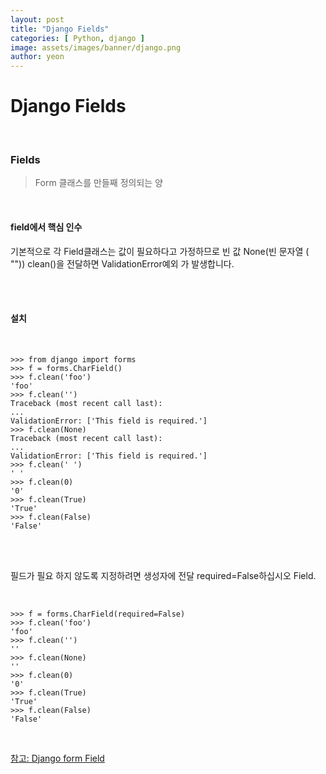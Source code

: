 ```yaml
---
layout: post
title: "Django Fields"
categories: [ Python, django ]
image: assets/images/banner/django.png
author: yeon
---
```


# Django Fields

<br>

### Fields
> Form 클래스를 만들째 정의되는 양

<br>

#### field에서 핵심 인수
기본적으로 각 Field클래스는 값이 필요하다고 가정하므로 빈 값 None(빈 문자열 ( "")) clean()을 전달하면 ValidationError예외 가 발생합니다.

<br><br>

#### 설치

<br>

~~~
>>> from django import forms
>>> f = forms.CharField()
>>> f.clean('foo')
'foo'
>>> f.clean('')
Traceback (most recent call last):
...
ValidationError: ['This field is required.']
>>> f.clean(None)
Traceback (most recent call last):
...
ValidationError: ['This field is required.']
>>> f.clean(' ')
' '
>>> f.clean(0)
'0'
>>> f.clean(True)
'True'
>>> f.clean(False)
'False'
~~~

<br><br>

필드가 필요 하지 않도록 지정하려면 생성자에 전달 required=False하십시오 Field.

<br>

~~~
>>> f = forms.CharField(required=False)
>>> f.clean('foo')
'foo'
>>> f.clean('')
''
>>> f.clean(None)
''
>>> f.clean(0)
'0'
>>> f.clean(True)
'True'
>>> f.clean(False)
'False'
~~~

<br>


[참고: Django form Field](https://docs.djangoproject.com/en/2.0/ref/forms/fields/)